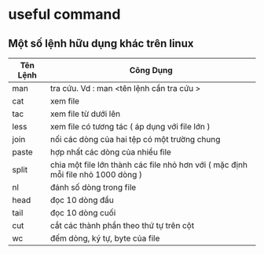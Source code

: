 # useful command
## Một số lệnh hữu dụng khác trên linux 

|Tên Lệnh | Công Dụng
| --- | --------- 
| man  | tra cứu. Vd : man <tên lệnh cần tra cứu >
| cat | xem file 
| tac | xem file từ dưới lên
| less | xem file có tương tác ( áp dụng với file lớn )
| join | nối các dòng của hai tệp có một trường chung
| paste | hợp nhất các dòng của nhiều file 
| split | chia một file lớn thành các file nhỏ hơn với ( mặc định mỗi file nhỏ 1000 dòng )
| nl | đánh số dòng trong file
| head | đọc 10 dòng đầu 
| tail | đọc 10 dòng cuối 
| cut | cắt các thành phần theo thứ tự trên cột
| wc | đếm dòng, ký tự, byte của file


